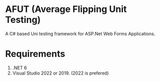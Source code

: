 # AFUT (Average Flipping Unit Testing)

A C# based Uni testing framework for ASP.Net Web Forms Applications. 


# Requirements
1. .NET 6
2. Visual Studio 2022 or 2019. (2022 is prefered)
